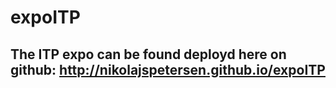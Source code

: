 # expoITP

## The ITP expo can be found deployd here on github: http://nikolajspetersen.github.io/expoITP
